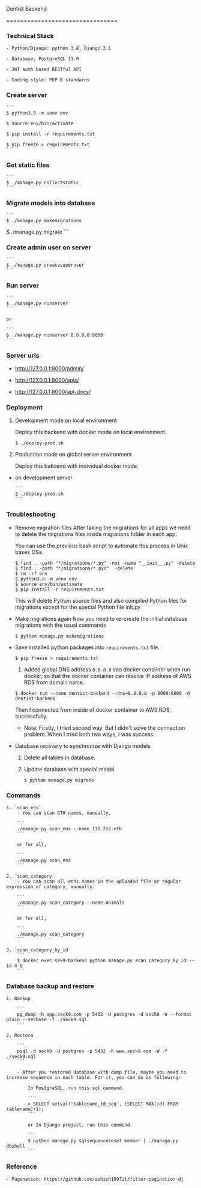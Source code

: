 Dentist Backend

================================

### Technical Stack

	- Python/Django: python 3.8, Django 3.1

	- Database: PostgreSQL 11.0

	- JWT auth based RESTful API
	
	- Coding style: PEP 8 standards

### Create server

	```
	$ python3.9 -m venv env

	$ source env/bin/activate

	$ pip install -r requirements.txt

	$ pip freeze > requirements.txt
	```

### Get static files

	```
	$ ./manage.py collectstatic
	```

### Migrate models into database
	```
	$ ./manage.py makemigrations
  $ ./manage.py migrate
	```

### Create admin user on server

	```
	$ ./manage.py createsuperuser
	```

### Run server
	```
	$ ./manage.py runserver
	```

	or

	```
	$ ./manage.py runserver 0.0.0.0:8000
	```

### Server urls

- http://127.0.0.1:8000/admin/

- http://127.0.0.1:8000/apis/

- http://127.0.0.1:8000/api-docs/


### Deployment

1. Development mode on local environment

	Deploy this backend with docker mode on local environment.

	```
	$ ./deploy-prod.sh
	```

2. Production mode on global server environment

	Deploy this bakcend with individual docker mode.

  - on development server

		```
		$ ./deploy-prod.sh
		```

### Troubleshooting
- Remove migration files
	After faking the migrations for all apps we need to delete the migrations files inside migrations folder in each app.

	You can use the previous bash script to automate this process in Unix bases OSs.

	```
	$ find . -path "*/migrations/*.py" -not -name "__init__.py" -delete
	$ find . -path "*/migrations/*.pyc"  -delete
	$ rm -rf env
	$ python3.8 -m venv env
	$ source env/bin/activate
	$ pip install -r requirements.txt
	```
	This will delete Python source files and also compiled Python files for migrations except for the special Python file init.py

- Make migrations again
	Now you need to re-create the initial database migrations with the usual commands
	```
	$ python manage.py makemigrations
	```

- Save installed python packages into `requirements.txt` file.
	```
	$ pip freeze > requirements.txt
	```

	1. Added global DNS address `8.8.8.8` into docker container when run docker, so that the docker container can resolve IP address of AWS RDS from domain name.

    ```
    $ docker run --name dentist-backend --dns=8.8.8.8 -p 8000:8000 -d dentist-backend
    ```

	Then I connected from inside of docker container to AWS RDS, successfully.

	* Note: Firstly, I tried second way. But I didn't solve the connection problem. When I tried both two ways, I was success.

- Database recovery to synchronize with Django models

	1. Delete all tables in database.

	2. Update database with special model.
	
		```
		$ python manage.py migrate
		```


### Commands

	1. `scan_ens`
		- You can scan ETH names, manually.

		```
		./manage.py scan_ens --name 111 222.eth
		```

		or for all,

		```
		./manage.py scan_ens 
		```

	2. `scan_category`
		- You can scan all eths names in the uploaded file or regular expression of category, manually.

		```
		./manage.py scan_category --name Animals
		```

		or for all,

		```
		./manage.py scan_category
		```

	3. `scan_category_by_id`
		```
		$ docker exec sek9-backend python manage.py scan_category_by_id --id 4 &
		```

### Database backup and restore

	1. Backup

		```
		pg_dump -h app.seck9.com -p 5432 -U postgres -d seck9 -W --format plain --verbose -f ./seck9.sql
		```

	2. Restore

		```
		psql -d seck9 -U postgres -p 5432 -h www.seck9.com -W -f ./seck9.sql
		```

		- After you restored database with dump file, maybe you need to increase sequence in each table. For it, you can do as following:

			In PostgreSQL, run this sql command.
			
			```
			> SELECT setval('tablename_id_seq', (SELECT MAX(id) FROM tablename)+1);
			```

			or In Django project, run this commend.

			```
			$ python manage.py sqlsequencereset member | ./manage.py dbshell
			```
### Reference
	- Pagenation: https://github.com/ashish1997it/filter-pagination-dj
